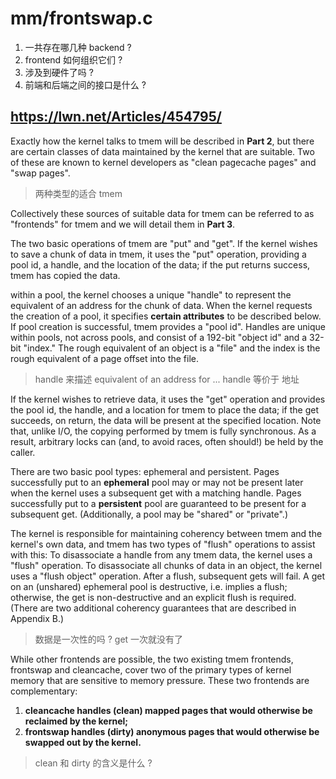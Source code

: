 # mm/frontswap.c

1. 一共存在哪几种 backend ?
2. frontend 如何组织它们 ?
3. 涉及到硬件了吗 ?
5. 前端和后端之间的接口是什么 ?

## https://lwn.net/Articles/454795/

Exactly how the kernel talks to tmem will be described in **Part 2**,
but there are certain classes of data maintained by the kernel that are suitable. 
Two of these are known to kernel developers as "clean pagecache pages" and "swap pages".

> 两种类型的适合 tmem

Collectively these sources of suitable data for tmem can be referred to as "frontends" for tmem 
and we will detail them in **Part 3**.

The two basic operations of tmem are "put" and "get".
If the kernel wishes to save a chunk of data in tmem, it uses the "put" operation, providing a pool id, a handle, and the location of the data;
if the put returns success, tmem has copied the data. 

within a pool, the kernel chooses a unique "handle" to represent the equivalent of an address for the chunk of data.
When the kernel requests the creation of a pool, it specifies **certain attributes** to be described below.
If pool creation is successful, tmem provides a "pool id".
Handles are unique within pools, not across pools, and consist of a 192-bit "object id" and a 32-bit "index." 
The rough equivalent of an object is a "file" and the index is the rough equivalent of a page offset into the file.
> handle 来描述 equivalent of an address for ...
> handle 等价于 地址

If the kernel wishes to retrieve data, it uses the "get" operation and provides the pool id, the handle, and a location for tmem to place the data;
if the get succeeds, on return, the data will be present at the specified location.
Note that, unlike I/O, the copying performed by tmem is fully synchronous.
As a result, arbitrary locks can (and, to avoid races, often should!) be held by the caller.

There are two basic pool types: ephemeral and persistent.
Pages successfully put to an **ephemeral** pool may or may not be present later when the kernel uses a subsequent get with a matching handle.
Pages successfully put to a **persistent** pool are guaranteed to be present for a subsequent get. (Additionally, a pool may be "shared" or "private".)

The kernel is responsible for maintaining coherency between tmem and the kernel's own data,
and tmem has two types of "flush" operations to assist with this: To disassociate a handle from any tmem data, the kernel uses a "flush" operation.
To disassociate all chunks of data in an object, the kernel uses a "flush object" operation.
After a flush, subsequent gets will fail. A get on an (unshared) ephemeral pool is destructive, i.e. implies a flush; otherwise, the get is non-destructive and an explicit flush is required.
(There are two additional coherency guarantees that are described in Appendix B.)
> 数据是一次性的吗 ? get 一次就没有了

While other frontends are possible, the two existing tmem frontends, frontswap and cleancache, cover two of the primary types of kernel memory that are sensitive to memory pressure.
These two frontends are complementary:
1. **cleancache handles (clean) mapped pages that would otherwise be reclaimed by the kernel;**
2. **frontswap handles (dirty) anonymous pages that would otherwise be swapped out by the kernel.**

> clean 和 dirty 的含义是什么 ?


